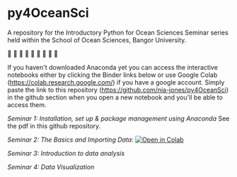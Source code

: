 # py4OceanSci

A repository for the Introductory Python for Ocean Sciences Seminar series held within the School of Ocean Sciences, Bangor University. 

🌊 🐠 🌊 🐠 🌊 🐠 🌊 🐠 🌊

If you haven't downloaded Anaconda yet you can access the interactive notebooks either by clicking the Binder links below or use Google Colab (https://colab.research.google.com/) if you have a google account. Simply paste the link to this repository (https://github.com/nia-jones/py4OceanSci) in the github section when you open a new notebook and you'll be able to access them. 

*Seminar 1: Installation, set up & package management using Anaconda* See the pdf in this github repository. 

*Seminar 2: The Basics and Importing Data*:     [![Open in Colab](https://colab.research.google.com/assets/colab-badge.svg)](https://colab.research.google.com/github/nia-jones/py4OceanSci/blob/main/Basics_and_ImportingData.ipynb)

*Seminar 3: Introduction to data analysis* 

*Seminar 4: Data Visualization*
